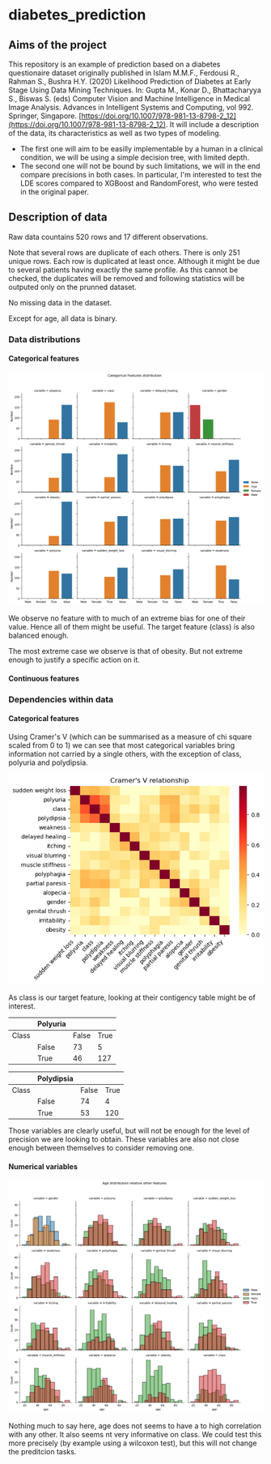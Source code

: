 # diabetes_prediction

## Aims of the project
This repository is an example of prediction based on a diabetes questionaire dataset originally published in Islam M.M.F., Ferdousi R., Rahman S., Bushra H.Y. (2020) Likelihood Prediction of Diabetes at Early Stage Using Data Mining Techniques. In: Gupta M., Konar D., Bhattacharyya S., Biswas S. (eds) Computer Vision and Machine Intelligence in Medical Image Analysis. Advances in Intelligent Systems and Computing, vol 992. Springer, Singapore. [https://doi.org/10.1007/978-981-13-8798-2_12](https://doi.org/10.1007/978-981-13-8798-2_12).
It will include a description of the data, its characteristics as well as two types of modeling.
- The first one will aim to be easilly implementable by a human in a clinical condition, we will be using a simple decision tree, with limited depth.
- The second one will not be bound by such limitations, we will in the end compare precisions in both cases. In particular, I'm interested to test the LDE scores compared to XGBoost and RandomForest, who were tested in the original paper.

## Description of data
Raw data countains 520 rows and 17 different observations.

Note that several rows are duplicate of each others. There is only 251 unique rows. Each row is duplicated at least once.
Although it might be due to several patients having exactly the same profile. As this cannot be checked, the duplicates will be removed and following statistics will be outputed only on the prunned dataset.

No missing data in the dataset.

Except for age, all data is binary.

### Data distributions
#### Categorical features
![Distribution of categorical variables](Images/categoricalFeaturesDistribution.png)

We observe no feature with to much of an extreme bias for one of their value. Hence all of them might be useful. The target feature (class) is also balanced enough.

The most extreme case we observe is that of obesity. But not extreme enough to justify a specific action on it.

#### Continuous features

### Dependencies within data

#### Categorical features
Using Cramer's V (which can be summarised as a measure of chi square scaled from 0 to 1) we can see that most categorical variables bring information not carried by a single others, with the exception of class, polyuria and polydipsia.

![Cramer's V scores](Images/cramersVrelationship.png)

As class is our target feature, looking at their contigency table might be of interest.

|       | Polyuria |       |      |
|-------|----------|-------|------|
| Class |          | False | True |
|       | False    | 73    | 5    |
|       | True     | 46    | 127  |


|       | Polydipsia |       |      |
|-------|------------|-------|------|
| Class |            | False | True |
|       | False      | 74    | 4    |
|       | True       | 53    | 120  |


Those variables are clearly useful, but will not be enough for the level of precision we are looking to obtain. These variables are also not close enough between themselves to consider removing one.

#### Numerical variables
![Age distribution relative to other features](Images/AgeDistributionRelative.png)

Nothing much to say here, age does not seems to have a to high correlation with any other. It also seems nt very informative on class.
We could test this more precisely (by example using a wilcoxon test), but this will not change the preditcion tasks.
